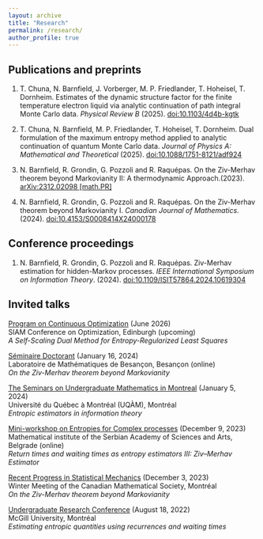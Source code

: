 ```yaml
---
layout: archive
title: "Research"
permalink: /research/
author_profile: true
---
```


Publications and preprints
---

1. T. Chuna, N. Barnfield, J. Vorberger, M. P. Friedlander, T. Hoheisel, T. Dornheim. Estimates of the dynamic structure factor for the finite temperature electron liquid via analytic continuation of path integral Monte Carlo data. *Physical Review B* (2025). [doi:10.1103/4d4b-kgtk](https://journals.aps.org/prb/abstract/10.1103/4d4b-kgt)

2. T. Chuna, N. Barnfield, M. P. Friedlander, T. Hoheisel, T. Dornheim. Dual formulation of the maximum entropy method applied to analytic continuation of quantum Monte Carlo data. *Journal of Physics A: Mathematical and Theoretical* (2025). [doi:10.1088/1751-8121/adf924](https://iopscience.iop.org/article/10.1088/1751-8121/adf924)

4. N. Barnfield, R. Grondin, G. Pozzoli and R. Raquépas. On the Ziv-Merhav theorem beyond Markovianity II: A thermodynamic Approach.(2023). [arXiv:2312.02098 [math.PR]](https://arxiv.org/abs/2312.02098) 
  
5. N. Barnfield, R. Grondin, G. Pozzoli and R. Raquépas. On the Ziv-Merhav theorem beyond Markovianity I. *Canadian Journal of Mathematics*. (2024). [doi:10.4153/S0008414X24000178](https://www.cambridge.org/core/journals/canadian-journal-of-mathematics/article/on-the-zivmerhav-theorem-beyond-markovianity-i/24BC689E60F8531C01A780744A81BE79)

   
Conference proceedings
---

1. N. Barnfield, R. Grondin, G. Pozzoli and R. Raquépas. Ziv-Merhav estimation for hidden-Markov processes. *IEEE International Symposium on Information Theory*. (2024). [doi:10.1109/ISIT57864.2024.10619304](https://arxiv.org/abs/2408.08809)


Invited talks
---

[Program on Continuous Optimization](https://www.siam.org/conferences-events/siam-conferences/op26/) (June 2026)            
SIAM Conference on Optimization, Edinburgh (upcoming)          
*A Self-Scaling Dual Method for Entropy-Regularized Least Squares*  

[Séminaire Doctorant](https://lmb.univ-fcomte.fr/On-the-Ziv-Merhav-theorem-beyond) (January 16, 2024)            
Laboratoire de Mathématiques de Besançon, Besançon (online)                 
*On the Ziv-Merhav theorem beyond Markovianity*   

[The Seminars on Undergraduate Mathematics in Montreal](https://www.summ.xyz/docs/programme.pdf) (January 5, 2024)          
Université du Québec à Montréal (UQÀM), Montréal         
*Entropic estimators in information theory*

[Mini-workshop on Entropies for Complex processes](http://www.mi.sanu.ac.rs/novi_sajt/research/conferences/Mini-workshop_entropies_for_complex_processes.pdf) (December 9, 2023)  
Mathematical institute of the Serbian Academy of Sciences and Arts, Belgrade (online)  
*Return times and waiting times as entropy estimators III: Ziv–Merhav Estimator*   

[Recent Progress in Statistical Mechanics](https://www2.cms.math.ca/Events/winter23/abs/rps) (December 3, 2023)  
Winter Meeting of the Canadian Mathematical Society, Montréal                  
*On the Ziv-Merhav theorem beyond Markovianity*   

[Undergraduate Research Conference](https://www.mcgill.ca/mathstat/undergraduate/undergraduate-research/undergraduate-research-conference) (August 18, 2022)  
McGill University, Montréal               
*Estimating entropic quantities using recurrences and waiting times*

